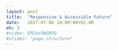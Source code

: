 ```yaml
---
layout: post
title:  "Responsive & Accessible Future"
date:   2017-07-06 18:00:00+02:00
eh: 3
#video: EMJacOWGRUQ
#slides: "page-structure"
---
```

